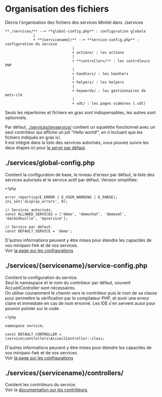 # Organisation des fichiers

Décris l'organisation des fichiers des services Minitel dans ./services

```
**./services/** --+ **global-config.php** : configuration globale
             |
             + **{servicename}/** --+ **service-config.php** : configuration du service
                               |
                               + actions/ : les actions
                               |
                               + **controllers/** : les contrôleurs PHP
                               |
                               + handlers/ : les handlers
                               |
                               + helpers/ : les helpers
                               |
                               + keywords/ : les gestionnaires de mots-clé
                               |
                               + vdt/ : les pages vidéotex (.vdt)
```

Seuls les répertoires et fichiers en gras sont indispensables, les autres sont optionnels.

Par défaut, [./services/myservice/](../../services/myservice/) contient un squelette fonctionnel avec un seul contrôleur qui affiche un joli "Hello world!", en n'incluant que les fichiers indiqués en gras ici.<br/>
Il est intégré dans la liste des services autorisés, vous pouvez suivre les deux étapes ici pour [le servir par défaut](./Activate-service.md).


## ./services/global-config.php

Contient la configuration de base, le niveau d'erreur par défaut, la liste des services autorisés et le service actif par défaut.
Version simplifiée:
```
<?php

error_reporting(E_ERROR | E_USER_WARNING | E_PARSE);
ini_set('display_errors', 0);

// Services autorisés.
const ALLOWED_SERVICES = ['demo', 'demochat', 'demoxml', 'macbidouille', 'myservice'];

// Service par défaut.
const DEFAULT_SERVICE = 'demo';
```

D'autres informations peuvent y être mises pour étendre les capacités de vos minipavi-fwk et de vos services.<br/>
Voir [la page sur les configurations](./Configurations.md)


## ./services/{servicename}/service-config.php

Contient la configuration du service.<br/>
Seul le namespace et le nom du contrôleur par défaut, souvent AccueilController sont nécessaires.<br/>
On utilise couramment le chemin vers le contrôleur puis le nom de sa classe pour permettre la vérification par le compilateur PHP, et avoir une erreur claire et immédiate en cas de nom erronné. Les IDE s'en servent aussi pour pouvoir pointer sur le code.
```
<?php

namespace service;

const DEFAULT_CONTROLLER = \service\controllers\AccueilController::class;

```

D'autres informations peuvent y être mises pour étendre les capacités de vos minipavi-fwk et de vos services.<br/>
Voir [la page sur les configurations](./Configurations.md)


## ./services/{servicename}/controllers/

Contient les contrôleurs du service.<br/>
Voir la [documentation sur les contrôleurs](./Controllers.md).
